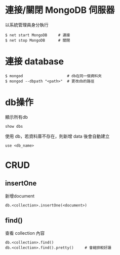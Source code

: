# 連接/關閉 MongoDB 伺服器
以系統管理員身分執行
```shell
$ net start MongoDB     # 連接
$ net stop MongoDB      # 關閉
```

# 連接 database 
```shell
$ mongod                    # db在同一個資料夾
$ mongod --dbpath "<path>"  # 更改db的路徑
```

# db操作
顯示所有db
```
show dbs
```
使用 db，若資料庫不存在，則新增 data 後會自動建立
```
use <db_name>
```

# CRUD
## insertOne
新增document
```shell
db.<collection>.insertOne(<document>)
```
## find()
查看 collection 內容
```shell
db.<collection>.find()
db.<collection>.find().pretty()     # 會縮排較好讀
```